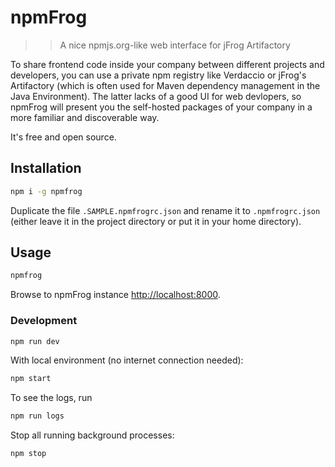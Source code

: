 # npmFrog

> > A nice npmjs.org-like web interface for jFrog Artifactory

To share frontend code inside your company between different projects and developers, you can use a private npm registry like Verdaccio or jFrog's Artifactory (which is often used for Maven dependency management in the Java Environment).
The latter lacks of a good UI for web devlopers, so npmFrog will present you the self-hosted packages of your company in a more familiar and discoverable way.

It's free and open source.

## Installation

```bash
npm i -g npmfrog
```

Duplicate the file `.SAMPLE.npmfrogrc.json` and rename it to `.npmfrogrc.json` (either leave it in the project directory or put it in your home directory).

## Usage

```bash
npmfrog
```

Browse to npmFrog instance [http://localhost:8000](http://localhost:8000).

### Development

```bash
npm run dev
```

With local environment (no internet connection needed):

```bash
npm start
```

To see the logs, run

```bash
npm run logs
```

Stop all running background processes:

```bash
npm stop
```
